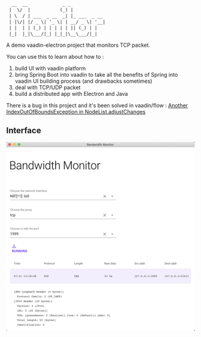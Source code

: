 
```text
  __  __             _ _             
 |  \/  |           (_) |            
 | \  / | ___  _ __  _| |_ ___  _ __ 
 | |\/| |/ _ \| '_ \| | __/ _ \| '__|
 | |  | | (_) | | | | | || (_) | |   
 |_|  |_|\___/|_| |_|_|\__\___/|_|   
```

A demo vaadin-electron project that monitors TCP packet.

You can use this to learn about how to :
1. build UI with vaadin platform
2. bring Spring Boot into vaadin to take all the benefits of Spring into vaadin UI building process
(and drawbacks sometimes)
3. deal with TCP/UDP packet
4. build a distributed app with Electron and Java

There is a bug in this project and it's been solved in vaadin/flow :
[Another IndexOutOfBoundsException in NodeList.adjustChanges](https://github.com/vaadin/flow/issues/5843#issuecomment-511360813)

## Interface
![listing](./img/listing.png)